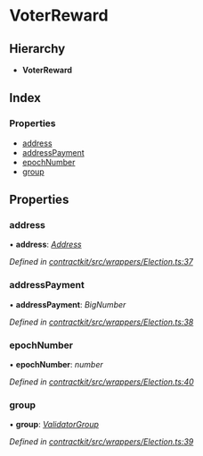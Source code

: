 # VoterReward

## Hierarchy

* **VoterReward**

## Index

### Properties

* [address](_wrappers_election_.voterreward.md#address)
* [addressPayment](_wrappers_election_.voterreward.md#addresspayment)
* [epochNumber](_wrappers_election_.voterreward.md#epochnumber)
* [group](_wrappers_election_.voterreward.md#group)

## Properties

### address

• **address**: [_Address_](../external-modules/_base_.md#address)

_Defined in_ [_contractkit/src/wrappers/Election.ts:37_](https://github.com/celo-org/celo-monorepo/blob/master/packages/contractkit/src/wrappers/Election.ts#L37)

### addressPayment

• **addressPayment**: _BigNumber_

_Defined in_ [_contractkit/src/wrappers/Election.ts:38_](https://github.com/celo-org/celo-monorepo/blob/master/packages/contractkit/src/wrappers/Election.ts#L38)

### epochNumber

• **epochNumber**: _number_

_Defined in_ [_contractkit/src/wrappers/Election.ts:40_](https://github.com/celo-org/celo-monorepo/blob/master/packages/contractkit/src/wrappers/Election.ts#L40)

### group

• **group**: [_ValidatorGroup_](_wrappers_validators_.validatorgroup.md)

_Defined in_ [_contractkit/src/wrappers/Election.ts:39_](https://github.com/celo-org/celo-monorepo/blob/master/packages/contractkit/src/wrappers/Election.ts#L39)

